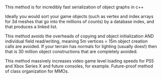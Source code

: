 This method is for incredibly fast serialization of object graphs in c++

Ideally you would sort your game objects (such as vertex and index arrays for 3d meshes that go into the millions of counts) by a database index, and that produces a linked list.

This method avoids the overheads of copying and object initialization AND individual field read/writing, meaning 5m vertices = 15m object creation calls are avoided. If your terrain has normals for lighting (usually does!) then that is 30 million object constructions that are completely avoided.

This method massively increases video game level loading speeds for PS5 and Xbox Series X and future consoles, for example. Future-proof method of class organization for MMOs.
